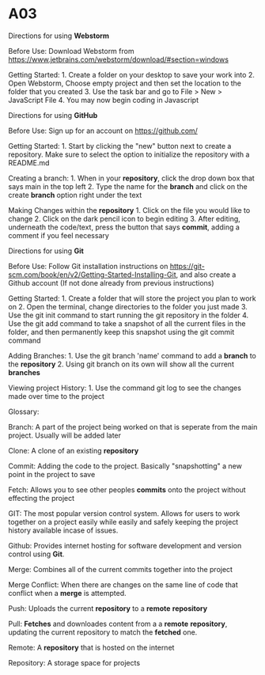 # A03

Directions for using **Webstorm**

  Before Use: Download Webstorm from https://www.jetbrains.com/webstorm/download/#section=windows

  Getting Started:
    1. Create a folder on your desktop to save your work into
    2. Open Webstorm, Choose empty project and then set the location to the folder that you created
    3. Use the task bar and go to File > New > JavaScript File
    4. You may now begin coding in Javascript


Directions for using **GitHub**

  Before Use: Sign up for an account on https://github.com/

  Getting Started:
    1. Start by clicking the "new" button next to create a repository. Make sure to select the option to initialize the repository with a README.md

  Creating a branch:
    1. When in your **repository**, click the drop down box that says main in the top left
    2. Type the name for the **branch** and click on the create **branch** option right under the text

  Making Changes within the **repository**
    1. Click on the file you would like to change
    2. Click on the dark pencil icon to begin editing
    3. After editing, underneath the code/text, press the button that says **commit**, adding a comment if you feel necessary



Directions for using **Git**

   Before Use: Follow Git installation instructions on https://git-scm.com/book/en/v2/Getting-Started-Installing-Git, and also create a Github account (If not done already from    previous instructions)

  Getting Started:
    1. Create a folder that will store the project you plan to work on
    2. Open the terminal, change directories to the folder you just made
    3. Use the git init command to start running the git repository in the folder
    4. Use the git add command to take a snapshot of all the current files in the folder, and then permanently keep this snapshot using the git commit command

  Adding Branches:
    1. Use the git branch 'name' command to add a **branch** to the **repository**
    2. Using git branch on its own will show all the current **branches**

  Viewing project History:
    1. Use the command git log to see the changes made over time to the project

Glossary:

  Branch: A part of the project being worked on that is seperate from the main project. Usually will be added later

  Clone: A clone of an existing **repository**

  Commit: Adding the code to the project. Basically "snapshotting" a new point in the project to save

  Fetch: Allows you to see other peoples **commits** onto the project without effecting the project

  GIT: The most popular version control system. Allows for users to work together on a project easily while easily and safely keeping the project history available incase of issues.

  Github: Provides internet hosting for software development and version control using **Git**.

  Merge: Combines all of the current commits together into the project

  Merge Conflict: When there are changes on the same line of code that conflict when a **merge** is attempted. 

  Push: Uploads the current **repository** to a **remote** **repository**

  Pull: **Fetches** and downloades content from a a **remote** **repository**, updating the current repository to match the **fetched** one.

  Remote: A **repository** that is hosted on the internet

  Repository: A storage space for projects

